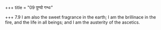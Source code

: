 +++
title = "09 पुण्यो गन्धः"

+++
7.9 I am also the sweet fragrance in the earth; I am the brillinace in
the fire, and the life in all beings; and I am the austerity of the
ascetics.
